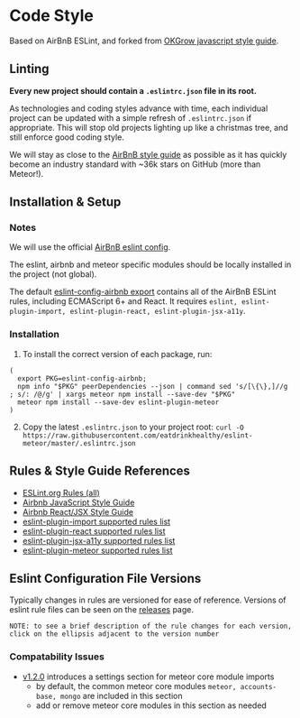 # Code Style
Based on AirBnB ESLint, and forked from [OKGrow javascript style guide](https://github.com/okgrow/guides/tree/master/style-guide/code-style/javascript).

## Linting

**Every new project should contain a `.eslintrc.json` file in its root.**

As technologies and coding styles advance with time, each individual project can be updated with a simple refresh of `.eslintrc.json` if appropriate.  This will stop old projects lighting up like a christmas tree, and still enforce good coding style.

We will stay as close to the [AirBnB style guide](https://github.com/airbnb/javascript) as possible as it has quickly become an industry standard with ~36k stars on GitHub (more than Meteor!).

## Installation & Setup
### Notes
We will use the official [AirBnB eslint config](https://github.com/airbnb/javascript/tree/master/packages/eslint-config-airbnb).

The eslint, airbnb and meteor specific modules should be locally installed in the project (not global).

The default [eslint-config-airbnb export](https://github.com/airbnb/javascript/tree/master/packages/eslint-config-airbnb) contains all of the AirBnB ESLint rules, including ECMAScript 6+ and React. It requires `eslint, eslint-plugin-import, eslint-plugin-react, eslint-plugin-jsx-a11y`.

### Installation

1. To install the correct version of each package, run:
```
(
  export PKG=eslint-config-airbnb;
  npm info "$PKG" peerDependencies --json | command sed 's/[\{\},]//g ; s/: /@/g' | xargs meteor npm install --save-dev "$PKG"
  meteor npm install --save-dev eslint-plugin-meteor
)
```
2. Copy the latest `.eslintrc.json` to your project root:
```curl -O https://raw.githubusercontent.com/eatdrinkhealthy/eslint-meteor/master/.eslintrc.json```

## Rules & Style Guide References
* [ESLint.org Rules (all)](http://eslint.org/docs/rules/)
* [Airbnb JavaScript Style Guide](https://github.com/airbnb/javascript#airbnb-javascript-style-guide-)
* [Airbnb React/JSX Style Guide](https://github.com/airbnb/javascript/tree/master/react#airbnb-reactjsx-style-guide)
* [eslint-plugin-import supported rules list](https://github.com/benmosher/eslint-plugin-import#rules)
* [eslint-plugin-react supported rules list](https://github.com/yannickcr/eslint-plugin-react#list-of-supported-rules)
* [eslint-plugin-jsx-a11y supported rules list](https://github.com/evcohen/eslint-plugin-jsx-a11y#supported-rules)
* [eslint-plugin-meteor supported rules list](https://www.npmjs.com/package/eslint-plugin-meteor)

## Eslint Configuration File Versions
Typically changes in rules are versioned for ease of reference. Versions of eslint rule files can be seen on the [releases](https://github.com/eatdrinkhealthy/eslint-meteor/releases) page.

```
NOTE: to see a brief description of the rule changes for each version,
click on the ellipsis adjacent to the version number
```
### Compatability Issues
* [v1.2.0](https://github.com/eatdrinkhealthy/eslint-meteor/releases) introduces a settings section for meteor core module imports
    - by default, the common meteor core modules `meteor, accounts-base, mongo` are included in this section
    - add or remove meteor core modules in this section as needed 

